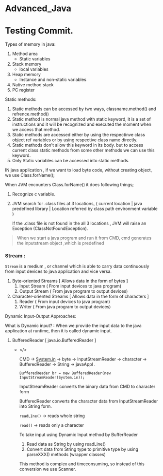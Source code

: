 # Advanced_Java

# Testing Commit.

Types of memory in java:

1. Method area
    - Static variables
2. Stack memory
    - local variables
3. Heap  memory
    - Instance and non-static variables
4. Native method stack
5. PC register

Static methods:

1. Static methods can be accessed by two ways, classname.method() and  refrence.method()
2. Static method is normal java method with static keyword, it is a set of instructions and it will be recognized and executed the moment when we access  that method.
3. Static methods are accessed either by using the respectinve class object ref variables  or by using respective class name directly.
4. Static methods don't allow this keyword in its body. but to access current class static methods from some other methods we can use this keyword.
5. Only Static variables can be accessed into static methods.


IN java application , if we want to load byte code, without creating object, we use Class.forName();

When JVM encounters Class.forName() it does following things;

1. Recognize c variable.
2. JVM search for .class files at 3 locations, ( current location | java predefined library | Location referred by class path environment variable )

    If the .class file is not found in the all 3 locations , JVM will raise an Exception (ClassNotFoundException).
    
    
    
> When we start a java program and run it from CMD, cmd generates the inputstream object ,which is predefined


### Stream :

`Stream` is a medium , or channel which is able to carry data continuously from input devices to java application and vice versa.

1. Byte-oriented Streams             [ Allows data in the form of bytes ]
    1. Input Stream        ( From input devices to  java program)
    2. Output Stream     ( From java program to output devices)
2. Character-oriented Streams    [ Allows data in the form of characters ]
    1. Reader                  ( From input devices to  java program) 
    2. Writer                   ( From java program to output devices)

Dynamic  Input-Output Approaches:

What is Dynamic input? : When we provide the input data to the java application at runtime, then it is called dynamic input.

1. BufferedReader            [ java.io.BufferedReader ]
    - </>

        CMD → [System.in](http://system.in) →  byte → InputStreamReader → character → BufferedReader → String  → javaAppl .

        `BufferedReader br = new BufferedReader(new InputStreamReader(System.in));`

        InputStreamReader converts the binary data from CMD to character form

        BufferedReader converts the character data from InputStreamReader into String form.

        `readLIne()` → reads whole string

        `read()` → reads only a character

        To take input using Dynamic Input method by BufferReader

        1. Read data as String by using readLine()
        2. Convert data from String type to primitive type by using parseXXX() methods (wrapper classes)

        This method is complex and timeconsuming, so instead of this conversion we use Scanner.
